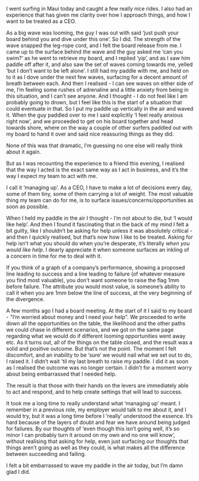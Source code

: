 I went surfing in Maui today and caught a few really nice rides. I also had an experience that has given me clarity over how I approach things, and how I want to be treated as a CEO.

As a big wave was looming, the guy I was out with said &lsquo;just push your board behind you and dive under this one&rsquo;. So I did. The strength of the wave snapped the leg-rope cord, and I felt the board release from me. I came up to the surface behind the wave and the guy asked me &lsquo;can you swim?&rsquo; as he went to retrieve my board, and I replied &lsquo;yip&rsquo;, and as I saw him paddle off after it, and also saw the set of waves coming towards me, yelled &lsquo;but I don&rsquo;t want to be left alone&rsquo;. I still had my paddle with me, and held on to it as I dove under the next few waves, surfacing for a decent amount of breath between each. And then I realised - I can see waves on either side of me, I&rsquo;m feeling some rushes of adrenaline and a little anxiety from being in this situation, and I can&rsquo;t see anyone. And I thought - I do not feel like I am probably going to drown, but I feel like this is the start of a situation that could eventuate in that. So I put my paddle up vertically in the air and waved it. When the guy paddled over to me I said explicitly &lsquo;I feel really anxious right now&rsquo;, and we proceeded to get on his board together and head towards shore, where on the way a couple of other surfers paddled out with my board to hand it over and said nice reassuring things as they did.

None of this was that dramatic, I&rsquo;m guessing no one else will really think about it again. 

But as I was recounting the experience to a friend this evening, I realised that the way I acted is the exact same way as I act in business, and it&rsquo;s the way I expect my team to act with me.

I call it &lsquo;managing up&rsquo;. As a CEO, I have to make a lot of decisions every day, some of them tiny, some of them carrying a lot of weight. The most valuable thing my team can do for me, is to surface issues/concerns/opportunities as soon as possible. 

When I held my paddle in the air I thought - I&rsquo;m not about to die, but &lsquo;I would like help&rsquo;. And then I found it fascinating that in the back of my mind I felt a bit guilty, like I shouldn&rsquo;t be asking for help unless it was absolutely critical - and then I quickly realised, but that&rsquo;s now how I like to be treated. Asking for help isn&rsquo;t what you should do when you&rsquo;re desperate, it&rsquo;s literally _when you would like help_. I dearly appreciate it when someone surfaces an inkling of a concern in time for me to deal with it.

If you think of a graph of a company&rsquo;s performance, showing a proposed line leading to success and a line leading to failure (of whatever measure you find most valuable), you don&rsquo;t want someone to raise the flag 1mm before failure. The attribute you would most value, is someone&rsquo;s ability to call it when you are 1mm below the line of success, at the very beginning of the divergence.

A few months ago I had a board meeting. At the start of it I said to my board - &quot;I&rsquo;m worried about money and I need your help&quot;. We proceeded to write down all the opportunities on the table, the likelihood and the other paths we could chase in different scenarios, and we got on the same page regarding what we would do if different looming opportunities went away etc. As it turns out, all of the things on the table closed, and the result was a solid and positive outcome. But that&rsquo;s not the point. The moment I felt discomfort, and an inability to be &lsquo;sure&rsquo; we would nail what we set out to do, I raised it. I didn&rsquo;t wait &rsquo;til my last breath to raise my paddle. I did it as soon as I realised the outcome was no longer certain. I didn&rsquo;t for a moment worry about being embarrassed that I needed help.

The result is that those with their hands on the levers are immediately able to act and respond, and to help create settings that will lead to success.

It took me a long time to really understand what &lsquo;managing up&rsquo; meant. I remember in a previous role, my employer would talk to me about it, and I would try, but it was a long time before I &lsquo;really&rsquo; understood the essence. It&rsquo;s hard because of the layers of doubt and fear we have around being judged for failures. By our thoughts of &lsquo;even though this isn&rsquo;t going well, it&rsquo;s so minor I can probably turn it around on my own and no one will know&rsquo;, without realising that asking for help, even just surfacing our thoughts that things aren&rsquo;t going as well as they could, is what makes all the difference between succeeding and failing. 

I felt a bit embarrassed to wave my paddle in the air today, but I&rsquo;m damn glad I did.